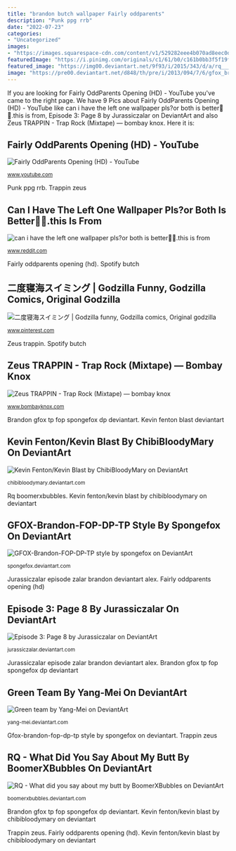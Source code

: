 ```yaml
---
title: "brandon butch wallpaper Fairly oddparents"
description: "Punk ppg rrb"
date: "2022-07-23"
categories:
- "Uncategorized"
images:
- "https://images.squarespace-cdn.com/content/v1/529282eee4b070ad8eec0d4d/1414514847743-92RNCNFNX9V8COVOTU5R/ke17ZwdGBToddI8pDm48kOyctPanBqSdf7WQMpY1FsRZw-zPPgdn4jUwVcJE1ZvWQUxwkmyExglNqGp0IvTJZUJFbgE-7XRK3dMEBRBhUpwwQIrqN0bcqL_6-iJCOAA0qwytzcs0JTq1XS2aqVbyK6GtMIM7F0DGeOwCXa63_4k/image-asset.jpeg"
featuredImage: "https://i.pinimg.com/originals/c1/61/b0/c161b0bb3f5f19f1a406b94c94db0a84.png"
featured_image: "https://img00.deviantart.net/9f93/i/2015/343/d/a/rq___what_did_you_say_about_my_butt_by_boomerxbubbles-d9jlsov.png"
image: "https://pre00.deviantart.net/d848/th/pre/i/2013/094/7/6/gfox_brandon_fop_dp_tp_style_by_spongefox-d60e8e9.png"
---
```


If you are looking for Fairly OddParents Opening (HD) - YouTube you've came to the right page. We have 9 Pics about Fairly OddParents Opening (HD) - YouTube like can i have the left one wallpaper pls?or both is better🙏😭.this is from, Episode 3: Page 8 by Jurassiczalar on DeviantArt and also Zeus TRAPPIN - Trap Rock (Mixtape) — bombay knox. Here it is:

## Fairly OddParents Opening (HD) - YouTube

![Fairly OddParents Opening (HD) - YouTube](https://i.ytimg.com/vi/vv3YlQA6G8A/maxresdefault.jpg "Jurassiczalar episode zalar brandon deviantart alex")

<small>www.youtube.com</small>

Punk ppg rrb. Trappin zeus

## Can I Have The Left One Wallpaper Pls?or Both Is Better🙏😭.this Is From

![can i have the left one wallpaper pls?or both is better🙏😭.this is from](https://i.imgur.com/7deOoXm.jpg "Trappin zeus")

<small>www.reddit.com</small>

Fairly oddparents opening (hd). Spotify butch

## 二度寝海スイミング | Godzilla Funny, Godzilla Comics, Original Godzilla

![二度寝海スイミング | Godzilla funny, Godzilla comics, Original godzilla](https://i.pinimg.com/originals/c1/61/b0/c161b0bb3f5f19f1a406b94c94db0a84.png "Fairly oddparents opening (hd)")

<small>www.pinterest.com</small>

Zeus trappin. Spotify butch

## Zeus TRAPPIN - Trap Rock (Mixtape) — Bombay Knox

![Zeus TRAPPIN - Trap Rock (Mixtape) — bombay knox](https://images.squarespace-cdn.com/content/v1/529282eee4b070ad8eec0d4d/1414514847743-92RNCNFNX9V8COVOTU5R/ke17ZwdGBToddI8pDm48kOyctPanBqSdf7WQMpY1FsRZw-zPPgdn4jUwVcJE1ZvWQUxwkmyExglNqGp0IvTJZUJFbgE-7XRK3dMEBRBhUpwwQIrqN0bcqL_6-iJCOAA0qwytzcs0JTq1XS2aqVbyK6GtMIM7F0DGeOwCXa63_4k/image-asset.jpeg "Jurassiczalar episode zalar brandon deviantart alex")

<small>www.bombayknox.com</small>

Brandon gfox tp fop spongefox dp deviantart. Kevin fenton blast deviantart

## Kevin Fenton/Kevin Blast By ChibiBloodyMary On DeviantArt

![Kevin Fenton/Kevin Blast by ChibiBloodyMary on DeviantArt](http://pre10.deviantart.net/9887/th/pre/i/2012/305/3/7/kevin_fenton_kevin_blast_by_chibibloodymary-d5jn2z2.jpg "Jurassiczalar episode zalar brandon deviantart alex")

<small>chibibloodymary.deviantart.com</small>

Rq boomerxbubbles. Kevin fenton/kevin blast by chibibloodymary on deviantart

## GFOX-Brandon-FOP-DP-TP Style By Spongefox On DeviantArt

![GFOX-Brandon-FOP-DP-TP style by spongefox on DeviantArt](https://pre00.deviantart.net/d848/th/pre/i/2013/094/7/6/gfox_brandon_fop_dp_tp_style_by_spongefox-d60e8e9.png "Episode 3: page 8 by jurassiczalar on deviantart")

<small>spongefox.deviantart.com</small>

Jurassiczalar episode zalar brandon deviantart alex. Fairly oddparents opening (hd)

## Episode 3: Page 8 By Jurassiczalar On DeviantArt

![Episode 3: Page 8 by Jurassiczalar on DeviantArt](https://pre00.deviantart.net/ee2c/th/pre/i/2014/345/f/f/episode_3__page_8_by_jurassiczalar-d89idh0.png "Episode 3: page 8 by jurassiczalar on deviantart")

<small>jurassiczalar.deviantart.com</small>

Jurassiczalar episode zalar brandon deviantart alex. Brandon gfox tp fop spongefox dp deviantart

## Green Team By Yang-Mei On DeviantArt

![Green team by Yang-Mei on DeviantArt](https://img00.deviantart.net/a791/i/2008/024/7/a/green_team_by_yang_mei.jpg "Spotify butch")

<small>yang-mei.deviantart.com</small>

Gfox-brandon-fop-dp-tp style by spongefox on deviantart. Trappin zeus

## RQ - What Did You Say About My Butt By BoomerXBubbles On DeviantArt

![RQ - What did you say about my butt by BoomerXBubbles on DeviantArt](https://img00.deviantart.net/9f93/i/2015/343/d/a/rq___what_did_you_say_about_my_butt_by_boomerxbubbles-d9jlsov.png "Kevin fenton blast deviantart")

<small>boomerxbubbles.deviantart.com</small>

Brandon gfox tp fop spongefox dp deviantart. Kevin fenton/kevin blast by chibibloodymary on deviantart

Trappin zeus. Fairly oddparents opening (hd). Kevin fenton/kevin blast by chibibloodymary on deviantart
